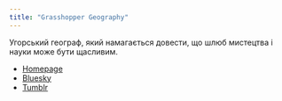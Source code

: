 ```yaml
---
title: "Grasshopper Geography"
---
```


Угорський географ, який намагається довести, що шлюб мистецтва і науки може бути щасливим.

- [Homepage](https://www.grasshoppergeography.com/)
- [Bluesky](https://bsky.app/profile/grasshoppergeo.bsky.social)
- [Tumblr](https://www.tumblr.com/grasshoppergeography)

